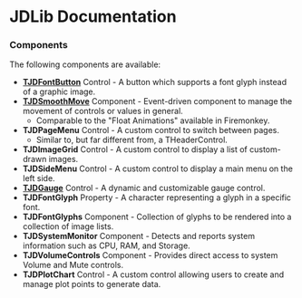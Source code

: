 # JDLib Documentation

### Components

The following components are available:

- **[TJDFontButton](/Docs/TJDFontButton.md)** Control - A button which supports a font glyph instead of a graphic image.
-  **[TJDSmoothMove](/Docs/TJDSmoothMove.md)** Component - Event-driven component to manage the movement of controls or values in general. 
    - Comparable to the "Float Animations" available in Firemonkey.
- **TJDPageMenu** Control - A custom control to switch between pages. 
    - Similar to, but far different from, a THeaderControl.
- **TJDImageGrid** Control - A custom control to display a list of custom-drawn images.
- **TJDSideMenu** Control - A custom control to display a main menu on the left side.
- **[TJDGauge](/Docs/TJDGauge.md)** Control - A dynamic and customizable gauge control.
- **TJDFontGlyph** Property - A character representing a glyph in a specific font.
- **TJDFontGlyphs** Component - Collection of glyphs to be rendered into a collection of image lists.
- **TJDSystemMonitor** Component - Detects and reports system information such as CPU, RAM, and Storage.
- **TJDVolumeControls** Component - Provides direct access to system Volume and Mute controls.
- **TJDPlotChart** Control - A custom control allowing users to create and manage plot points to generate data.
